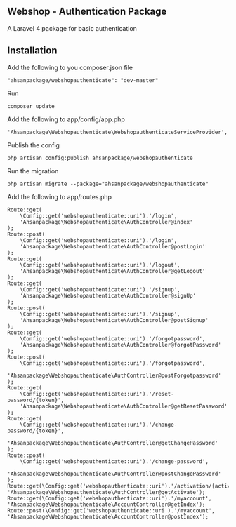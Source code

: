 ## Webshop - Authentication Package
A Laravel 4 package for basic authentication

## Installation

Add the following to you composer.json file

    "ahsanpackage/webshopauthenticate": "dev-master"

Run

    composer update

Add the following to app/config/app.php

    'Ahsanpackage\Webshopauthenticate\WebshopauthenticateServiceProvider',

Publish the config

    php artisan config:publish ahsanpackage/webshopauthenticate

Run the migration

    php artisan migrate --package="ahsanpackage/webshopauthenticate"

Add the following to app/routes.php

	Route::get(
		\Config::get('webshopauthenticate::uri').'/login',
		'Ahsanpackage\Webshopauthenticate\AuthController@index'
	);
	Route::post(
		\Config::get('webshopauthenticate::uri').'/login',
		'Ahsanpackage\Webshopauthenticate\AuthController@postLogin'
	);
	Route::get(
		\Config::get('webshopauthenticate::uri').'/logout',
		'Ahsanpackage\Webshopauthenticate\AuthController@getLogout'
	);
	Route::get(
		\Config::get('webshopauthenticate::uri').'/signup',
		'Ahsanpackage\Webshopauthenticate\AuthController@signUp'
	);
	Route::post(
		\Config::get('webshopauthenticate::uri').'/signup',
		'Ahsanpackage\Webshopauthenticate\AuthController@postSignup'
	);
	Route::get(
		\Config::get('webshopauthenticate::uri').'/forgotpassword',
		'Ahsanpackage\Webshopauthenticate\AuthController@forgotPassword'
	);
	Route::post(
		\Config::get('webshopauthenticate::uri').'/forgotpassword',
		'Ahsanpackage\Webshopauthenticate\AuthController@postForgotpassword'
	);
	Route::get(
		\Config::get('webshopauthenticate::uri').'/reset-password/{token}',
		'Ahsanpackage\Webshopauthenticate\AuthController@getResetPassword'
	);
	Route::get(
		\Config::get('webshopauthenticate::uri').'/change-password/{token}',
		'Ahsanpackage\Webshopauthenticate\AuthController@getChangePassword'
	);
	Route::post(
		\Config::get('webshopauthenticate::uri').'/change-password',
		'Ahsanpackage\Webshopauthenticate\AuthController@postChangePassword'
	);
	Route::get(\Config::get('webshopauthenticate::uri').'/activation/{activationCode}', 'Ahsanpackage\Webshopauthenticate\AuthController@getActivate');
	Route::get(\Config::get('webshopauthenticate::uri').'/myaccount', 'Ahsanpackage\Webshopauthenticate\AccountController@getIndex');
	Route::post(\Config::get('webshopauthenticate::uri').'/myaccount', 'Ahsanpackage\Webshopauthenticate\AccountController@postIndex');
	

